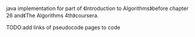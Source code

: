 java implementation for part of 《Introduction to Algorithms》before chapter 26 and《The Algorithms 4th》coursera.

TODO:add links of pseudocode pages to code 